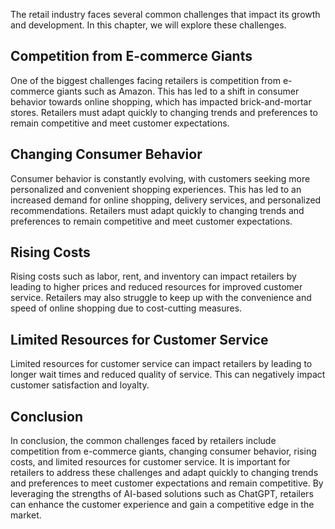 
The retail industry faces several common challenges that impact its growth and development. In this chapter, we will explore these challenges.

Competition from E-commerce Giants
----------------------------------

One of the biggest challenges facing retailers is competition from e-commerce giants such as Amazon. This has led to a shift in consumer behavior towards online shopping, which has impacted brick-and-mortar stores. Retailers must adapt quickly to changing trends and preferences to remain competitive and meet customer expectations.

Changing Consumer Behavior
--------------------------

Consumer behavior is constantly evolving, with customers seeking more personalized and convenient shopping experiences. This has led to an increased demand for online shopping, delivery services, and personalized recommendations. Retailers must adapt quickly to changing trends and preferences to remain competitive and meet customer expectations.

Rising Costs
------------

Rising costs such as labor, rent, and inventory can impact retailers by leading to higher prices and reduced resources for improved customer service. Retailers may also struggle to keep up with the convenience and speed of online shopping due to cost-cutting measures.

Limited Resources for Customer Service
--------------------------------------

Limited resources for customer service can impact retailers by leading to longer wait times and reduced quality of service. This can negatively impact customer satisfaction and loyalty.

Conclusion
----------

In conclusion, the common challenges faced by retailers include competition from e-commerce giants, changing consumer behavior, rising costs, and limited resources for customer service. It is important for retailers to address these challenges and adapt quickly to changing trends and preferences to meet customer expectations and remain competitive. By leveraging the strengths of AI-based solutions such as ChatGPT, retailers can enhance the customer experience and gain a competitive edge in the market.
